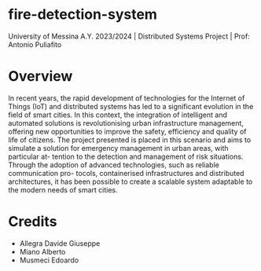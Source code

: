 # fire-detection-system
University of Messina A.Y. 2023/2024 | Distributed Systems Project | Prof: Antonio Puliafito

# Overview
In recent years, the rapid development of technologies for the Internet of
Things (IoT) and distributed systems has led to a significant evolution in
the field of smart cities. In this context, the integration of intelligent and
automated solutions is revolutionising urban infrastructure management,
offering new opportunities to improve the safety, efficiency and quality of
life of citizens.
The project presented is placed in this scenario and aims to simulate a
solution for emergency management in urban areas, with particular at-
tention to the detection and management of risk situations. Through the
adoption of advanced technologies, such as reliable communication pro-
tocols, containerised infrastructures and distributed architectures, it has
been possible to create a scalable system adaptable to the modern needs
of smart cities.

# Credits
- Allegra Davide Giuseppe
- Miano Alberto
- Musmeci Edoardo
